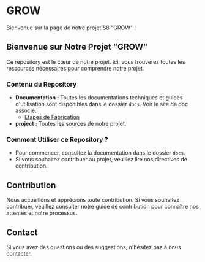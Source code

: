 # GROW 

Bienvenue sur la page de notre projet S8 "GROW" ! 

## Bienvenue sur Notre Projet "GROW"

Ce repository est le cœur de notre projet. Ici, vous trouverez toutes les ressources nécessaires pour comprendre notre projet.

### Contenu du Repository

- **Documentation :** Toutes les documentations techniques et guides d'utilisation sont disponibles dans le dossier `docs`. Voir le site de doc associé.
  - [Etapes de Fabrication](docs/) 
- **project :** Toutes les sources de notre projet.

### Comment Utiliser ce Repository ?

- Pour commencer, consultez la documentation dans le dossier `docs`.
- Si vous souhaitez contribuer au projet, veuillez lire nos directives de contribution.

## Contribution

Nous accueillons et apprécions toute contribution. Si vous souhaitez contribuer, veuillez consulter notre guide de contribution pour connaître nos attentes et notre processus.

## Contact

Si vous avez des questions ou des suggestions, n'hésitez pas à nous contacter.
